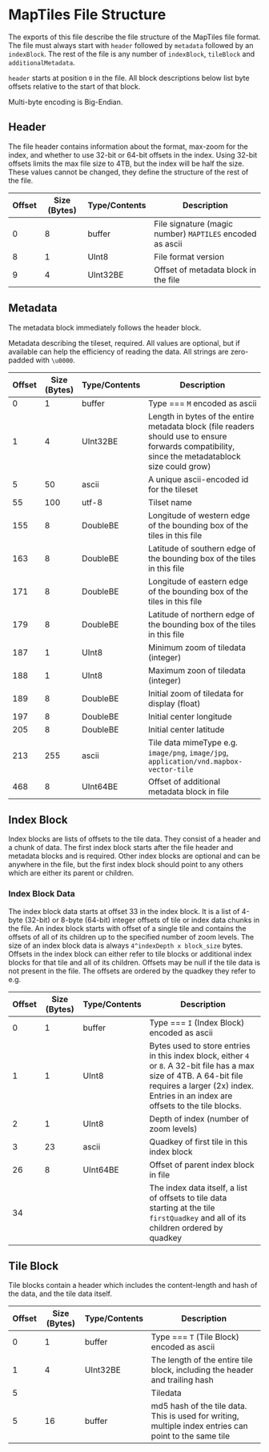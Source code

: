 # MapTiles File Structure

The exports of this file describe the file structure of the MapTiles file
format. The file must always start with `header` followed by `metadata`
followed by an `indexBlock`. The rest of the file is any number of
`indexBlock`, `tileBlock` and `additionalMetadata`.

`header` starts at position `0` in the file. All block descriptions below
list byte offsets relative to the start of that block.

Multi-byte encoding is Big-Endian.

## Header

The file header contains information about the format, max-zoom for the
index, and whether to use 32-bit or 64-bit offsets in the index. Using 32-bit
offsets limits the max file size to 4TB, but the index will be half the size.
These values cannot be changed, they define the structure of the rest of the
file.

 Offset | Size (Bytes) | Type/Contents | Description
--------|--------------|---------------|-------------
0|8|buffer|File signature (magic number) `MAPTILES` encoded as ascii
8|1|UInt8|File format version
9|4|UInt32BE|Offset of metadata block in the file
## Metadata

The metadata block immediately follows the header block.

Metadata describing the tileset, required. All values are optional, but if
available can help the efficiency of reading the data. All strings are
zero-padded with `\u0000`.

 Offset | Size (Bytes) | Type/Contents | Description
--------|--------------|---------------|-------------
0|1|buffer|Type === `M` encoded as ascii
1|4|UInt32BE|Length in bytes of the entire metadata block (file readers should use to ensure forwards compatibility, since the metadatablock size could grow)
5|50|ascii|A unique ascii-encoded id for the tileset
55|100|utf-8|Tilset name
155|8|DoubleBE|Longitude of western edge of the bounding box of the tiles in this file
163|8|DoubleBE|Latitude of southern edge of the bounding box of the tiles in this file
171|8|DoubleBE|Longitude of eastern edge of the bounding box of the tiles in this file
179|8|DoubleBE|Latitude of northern edge of the bounding box of the tiles in this file
187|1|UInt8|Minimum zoom of tiledata (integer)
188|1|UInt8|Maximum zoon of tiledata (integer)
189|8|DoubleBE|Initial zoom of tiledata for display (float)
197|8|DoubleBE|Initial center longitude
205|8|DoubleBE|Initial center latitude
213|255|ascii|Tile data mimeType e.g. `image/png`, `image/jpg`, `application/vnd.mapbox-vector-tile`
468|8|UInt64BE|Offset of additional metadata block in file
## Index Block

Index blocks are lists of offsets to the tile data. They consist of a header
and a chunk of data. The first index block starts after the file header and
metadata blocks and is required. Other index blocks are optional and can be
anywhere in the file, but the first index block should point to any others
which are either its parent or children.

### Index Block Data

The index block data starts at offset 33 in the index block. It is a list of
4-byte (32-bit) or 8-byte (64-bit) integer offsets of tile or index data
chunks in the file. An index block starts with offset of a single tile and
contains the offsets of all of its children up to the specified number of
zoom levels. The size of an index block data is always `4^indexDepth x
block_size` bytes. Offsets in the index block can either refer to tile blocks
or additional index blocks for that tile and all of its children. Offsets may
be null if the tile data is not present in the file. The offsets are ordered
by the quadkey they refer to e.g.

 Offset | Size (Bytes) | Type/Contents | Description
--------|--------------|---------------|-------------
0|1|buffer|Type === `I` (Index Block) encoded as ascii
1|1|UInt8|Bytes used to store entries in this index block, either `4` or `8`. A 32-bit file has a max size of 4TB. A 64-bit file requires a larger (2x) index. Entries in an index are offsets to the tile blocks.
2|1|UInt8|Depth of index (number of zoom levels)
3|23|ascii|Quadkey of first tile in this index block
26|8|UInt64BE|Offset of parent index block in file
34|||The index data itself, a list of offsets to tile data starting at the tile `firstQuadkey` and all of its children ordered by quadkey
## Tile Block

Tile blocks contain a header which includes the content-length and hash of
the data, and the tile data itself.

 Offset | Size (Bytes) | Type/Contents | Description
--------|--------------|---------------|-------------
0|1|buffer|Type === `T` (Tile Block) encoded as ascii
1|4|UInt32BE|The length of the entire tile block, including the header and trailing hash
5|||Tiledata
5|16|buffer|md5 hash of the tile data. This is used for writing, multiple index entries can point to the same tile
